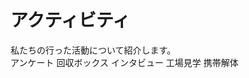 # アクティビティ

<NoIndent>
私たちの行った活動について紹介します。
</NoIndent>

<div class="image_links">
    <ActivityThumbnail id="questionnaire">アンケート</ActivityThumbnail>
    <ActivityThumbnail id="recycle-box">回収ボックス</ActivityThumbnail>
    <ActivityThumbnail id="interview">インタビュー</ActivityThumbnail>
    <ActivityThumbnail id="petec">工場見学</ActivityThumbnail>
    <ActivityThumbnail id="disassembly">携帯解体</ActivityThumbnail>
</div>